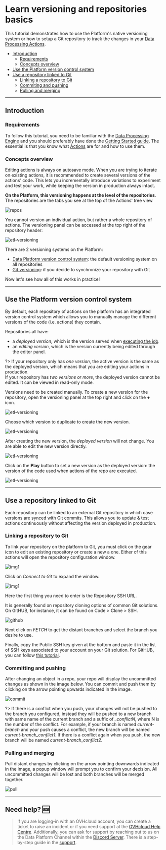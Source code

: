 # Learn versioning and repositories basics
This tutorial demonstrates how to use the Platform's native versioning system or how to setup a Git repository to track the changes in your [Data Processing Actions](/en/product/dpe/actions/index.md). 

* [Introduction](#introduction)
  * [Requirements](#requirements)
  * [Concepts overview](#concepts-overview)
* [Use the Platform version control system](#use-the-platform-version-control-system)
* [Use a repository linked to Git](#use-a-repository-linked-to-git)
  * [Linking a repository to Git](#linking-a-repository-to-git)
  * [Commiting and pushing](#committing-and-pushing)
  * [Pulling and merging](#pulling-and-merging)
  
---
## Introduction

### Requirements
To follow this tutorial, you need to be familiar with the [Data Processing Engine](/en/product/dpe/index.md) and you should preferably have done the [Getting Started guide](/en/getting-started/index). The essential is that you know what [Actions](/en/product/dpe/actions/index.md) are for and how to use them.

### Concepts overview

Editing actions is always on autosave mode. When you are trying to iterate on existing actions, it is recommended to create several versions of the actions' code. This lets you incrementally introduce variations to experiment and test your work, while keeping the version in production always intact.

**On the Platform, this versioning happens at the level of the repositories**. The repositories are the tabs you see at the top of the Actions' tree view.

![repos](picts/repos.png)

You cannot version an individual action, but rather a whole repository of actions. The versioning panel can be accessed at the top right of the repository header:

![etl-versioning](picts/versioning-panel.png)

There are 2 versioning systems on the Platform:

- [Data Platform version control system](/en/product/dpe/actions/index?id=use-the-platform-version-control-system): the default versioning system on all repositories
- [Git versioning](/en/product/dpe/actions/index?id=use-a-repository-linked-to-git): if you decide to synchronize your repository with Git

Now let's see how all of this works in practice!


---
## Use the Platform version control system

By default, each repository of actions on the platform has an integrated version control system which allows you to manually manage the different versions of the code (i.e. actions) they contain. 

Repositories all have:

- a *deployed version*, which is the version served when [executing the job](/en/product/dpe/jobs/index). 
- an *editing version*, which is the version currently being edited through the editor panel.

?> If your repository only has *one version*, the active version is the same as the deployed version, which means that you are editing your actions in production.  
If your repository has *two versions or more*, the deployed version cannot be edited. It can be viewed in read-only mode.

Versions need to be created manually. To create a new version for the repository, open the versioning panel at the top right and click on the **+** icon.

![etl-versioning](picts/versioning-fp1.png)

Choose which version to duplicate to create the new version.

![etl-versioning](picts/versioning-fp2.png)

After creating the new version, the *deployed version* will not change. You are able to edit the new version directly.

![etl-versioning](picts/versioning-fp3.png)

Click on the **Play** button to set a new version as the deployed version: the version of the code used when actions of the repo are executed.

![etl-versioning](picts/versioning-fp4.png)

---
## Use a repository linked to Git

Each repository can be linked to an external Git repository in which case versions are synced with Git commits. This allows you to update & test actions continuously without affecting the version deployed in production.

### Linking a repository to Git

To link your repository on the platform to Git, you must click on the gear icon to edit an existing repository or create a new a one. Either of this actions will open the repository configuration window.

![img1](picts/repository_configuration_window.png)

Click on *Connect to Git* to expand the window.

![img1](picts/repository_configuration_full.png)

Here the first thing you need to enter is the Repository SSH URL. 

It is generally found on repository cloning options of common Git solutions. On GitHUB, for instance, it can be found on Code > Clone > SSH.

![github](picts/github.png)

Next click on *FETCH* to get the distant branches and select the branch you desire to use.

Finally, copy the Public SSH key given at the bottom and paste it in the list of SSH keys associated to your account on your Git solution. For GitHUB, you can follow [this tutorial](https://docs.github.com/en/authentication/connecting-to-github-with-ssh/adding-a-new-ssh-key-to-your-github-account).

### Committing and pushing

After changing an object in a repo, your repo will display the uncommitted changes as shown in the image below. You can commit and push them by clicking on the arrow pointing upwards indicated in the image.

![commit](picts/commit_push.png)

?> If there is a conflict when you push, your changes will not be pushed to the branch you configured, instead they will be pushed to a new branch with same name of the current branch and a suffix of *_conflictN*, where N is the number of the conflict. For example, if your branch is named *current-branch* and your push causes a conflict, the new branch will be named *current-branch_conflict1*. If there is a conflict again when you push, the new branch will be named *current-branch_conflict2*.

### Pulling and merging

Pull distant changes by clicking on the arrow pointing downwards indicated in the image, a popup window will prompt you to confirm your decision. All uncommitted changes will be lost and both branches will be merged together.

![pull](picts/pull_merge.png)

---
## Need help? 🆘

> If you are logging-in with an OVHcloud account, you can create a ticket to raise an incident or if you need support at the [OVHcloud Help Centre](https://help.ovhcloud.com/csm/fr-home?id=csm_index). Additionally, you can ask for support by reaching out to us on the Data Platform Channel within the [Discord Server](https://discord.com/channels/850031577277792286/1163465539981672559). There is a step-by-step guide in the [support](/en/support/index.md).